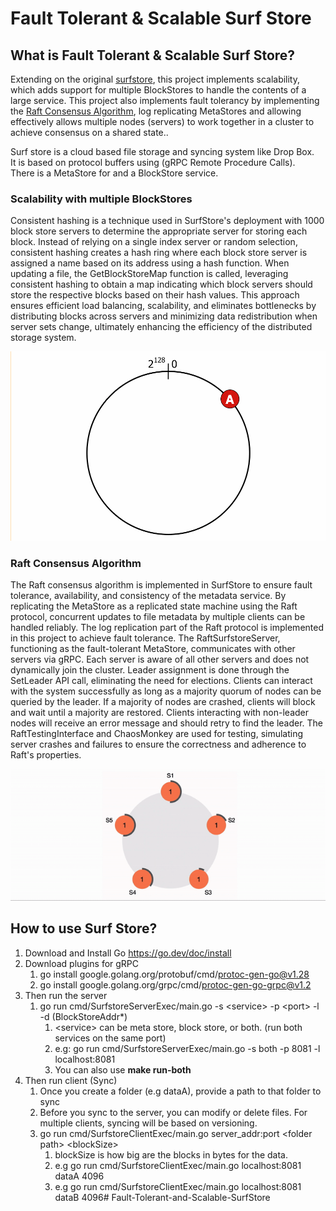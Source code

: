# Fault Tolerant & Scalable Surf Store #

## What is Fault Tolerant & Scalable Surf Store? ##
Extending on the original [surfstore](https://github.com/Johnkhk/Surf-Store), this project implements scalability, which adds support for multiple BlockStores to handle the contents of a large service. This project also implements fault tolerancy by implementing the [Raft Consensus Algorithm](https://raft.github.io/), log replicating MetaStores and allowing effectively allows multiple nodes (servers) to work together in a cluster to achieve consensus on a shared state.. 

Surf store is a cloud based file storage and syncing system like Drop Box.<br>
It is based on protocol buffers using (gRPC Remote Procedure Calls). <br>
There is a MetaStore for and a BlockStore service.

### Scalability with multiple BlockStores ###
Consistent hashing is a technique used in SurfStore's deployment with 1000 block store servers to determine the appropriate server for storing each block. Instead of relying on a single index server or random selection, consistent hashing creates a hash ring where each block store server is assigned a name based on its address using a hash function. When updating a file, the GetBlockStoreMap function is called, leveraging consistent hashing to obtain a map indicating which block servers should store the respective blocks based on their hash values. This approach ensures efficient load balancing, scalability, and eliminates bottlenecks by distributing blocks across servers and minimizing data redistribution when server sets change, ultimately enhancing the efficiency of the distributed storage system.
<p align="center">
<img src="misc/ch.gif" alt="isolated" width="600"/>
</p>

### Raft Consensus Algorithm ###
The Raft consensus algorithm is implemented in SurfStore to ensure fault tolerance, availability, and consistency of the metadata service. By replicating the MetaStore as a replicated state machine using the Raft protocol, concurrent updates to file metadata by multiple clients can be handled reliably. The log replication part of the Raft protocol is implemented in this project to achieve fault tolerance. The RaftSurfstoreServer, functioning as the fault-tolerant MetaStore, communicates with other servers via gRPC. Each server is aware of all other servers and does not dynamically join the cluster. Leader assignment is done through the SetLeader API call, eliminating the need for elections. Clients can interact with the system successfully as long as a majority quorum of nodes can be queried by the leader. If a majority of nodes are crashed, clients will block and wait until a majority are restored. Clients interacting with non-leader nodes will receive an error message and should retry to find the leader. The RaftTestingInterface and ChaosMonkey are used for testing, simulating server crashes and failures to ensure the correctness and adherence to Raft's properties.
<p align="center">
<img src="misc/raft.gif" alt="isolated" width="600"/>
</p>

## How to use Surf Store? ##
1. Download and Install Go https://go.dev/doc/install
2. Download plugins for gRPC
   1. go install google.golang.org/protobuf/cmd/protoc-gen-go@v1.28
   2. go install google.golang.org/grpc/cmd/protoc-gen-go-grpc@v1.2
3. Then run the server
   1. go run cmd/SurfstoreServerExec/main.go -s &lt;service> -p &lt;port> -l -d (BlockStoreAddr*)
      1. &lt;service> can be meta store, block store, or both. (run both services on the same port)
      2. e.g: go run cmd/SurfstoreServerExec/main.go -s both -p 8081 -l localhost:8081
      3. You can also use **make run-both**
4. Then run client (Sync)
   1. Once you create a folder (e.g dataA), provide a path to that folder to sync
   2. Before you sync to the server, you can modify or delete files. For multiple clients, syncing will be based on versioning.
   3. go run cmd/SurfstoreClientExec/main.go server_addr:port &lt;folder path> &lt;blockSize>
      1. blockSize is how big are the blocks in bytes for the data.
      2. e.g go run cmd/SurfstoreClientExec/main.go localhost:8081 dataA 4096
      3. e.g go run cmd/SurfstoreClientExec/main.go localhost:8081 dataB 4096# Fault-Tolerant-and-Scalable-SurfStore
